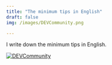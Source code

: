 ```yaml
---
title: "The minimum tips in English"
draft: false
img: /images/DEVCommunity.png

---
```


I write down the minimum tips in English.  

[![DEVCommunity](/images/DEVCommunity.png)](https://dev.to/kento)


